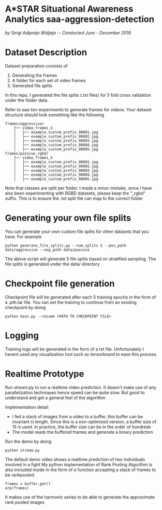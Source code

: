 # A*STAR Situational Awareness Analytics saa-aggression-detection
_by Sergi Adipraja Widjaja -- Conducted June - December 2018_

# Dataset Description

Dataset preparation consists of
1. Generating the frames
2. A folder for each set of video frames
3. Generated file splits

In this repo, I generated the file splits (.txt files) for 5 fold cross validation under the folder data. 

Refer to saa-tsn-experiments to generate frames for videos. Your dataset structure should look something like the following

```
frames/aggressive/
    ├── video_frames_k
    │   ├── example_custom_prefix_00001.jpg
    │   ├── example_custom_prefix_00002.jpg
    │   ├── example_custom_prefix_00003.jpg
    │   ├── example_custom_prefix_00004.jpg
    │   ├── example_custom_prefix_00005.jpg
frames/passive_rgbd/
    ├── video_frames_k
    │   ├── example_custom_prefix_00001.jpg
    │   ├── example_custom_prefix_00002.jpg
    │   ├── example_custom_prefix_00003.jpg
    │   ├── example_custom_prefix_00004.jpg
    │   ├── example_custom_prefix_00005.jpg
```
Note that classes are split per folder. I made a minor mistake, since I have also been experimenting with RGBD datasets, please keep the "_rgbd" suffix. This is to ensure the .txt split file can map to the correct folder

# Generating your own file splits

You can generate your own custom file splits for other datasets that you have. For example
```
python generate_file_splits.py --num_splits 5 --pos_path data/aggressive --neg_path data/passive
```
The above script will generate 5 file splits based on stratified sampling. The file splits is generated under the data/ directory

# Checkpoint file generation
Checkpoint file will be generated after each 5 training epochs in the form of a .pth.tar file. You can set the training to continue from an existing checkpoint by doing 

```
python main.py --resume <PATH TO CHECKPOINT FILE>
```

# Logging
Training logs will be generated in the form of a txt file. Unfortunately I havent used any visualization tool such as tensorboard to ease this process.

# Realtime Prototype
Run stream.py to run a realtime video prediction. It doesn't make use of any parallelization techniques hence speed can be quite slow. But good to understand and get a general feel of the algorithm 

Implementation detail:
* I fed a stack of images from a video to a buffer, this buffer can be invariant in length. Since this is a non-optimized version, a buffer size of 15 is used. In practice, the buffer size can be in the order of hundreds
* The model reads the buffered frames and generate a binary prediction

Run the demo by doing

```
python stream.py 
```

The default demo video shows a realtime prediction of two individuals involved in a fight
My python implementation of Rank Pooling Algorithm is also included inside in the form of a function accepting a stack of frames to be rankpooled.
```
frames = buffer.get()
arp(frames)
```
It makes use of the harmonic series to be able to generate the approximate rank pooled images



 
